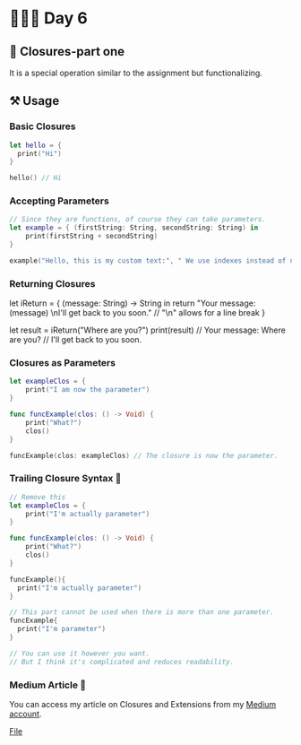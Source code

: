 # 👨🏻‍💻 Day 6

## 📖 Closures-part one 
It is a special operation similar to the assignment but functionalizing.

## ⚒️  Usage 

### Basic Closures
```swift
let hello = {
  print("Hi")
}

hello() // Hi
```

### Accepting Parameters
```swift
// Since they are functions, of course they can take parameters.
let example = { (firstString: String, secondString: String) in
    print(firstString + secondString)
}

example("Hello, this is my custom text:", " We use indexes instead of names.") // Hello, this is my custom text: We use indexes instead of names.

```

### Returning Closures

let iReturn = { (message: String) -> String in
    return "Your message: \(message) \nI'll get back to you soon." // "\n" allows for a line break
}

let result = iReturn("Where are you?")
print(result)
// Your message: Where are you?
// I'll get back to you soon.

### Closures as Parameters
```swift
let exampleClos = { 
    print("I am now the parameter")
}

func funcExample(clos: () -> Void) {
    print("What?")
    clos()
}

funcExample(clos: exampleClos) // The closure is now the parameter.

```
### Trailing Closure Syntax 🤯
```swift
// Remove this 
let exampleClos = { 
    print("I'm actually parameter")
}

func funcExample(clos: () -> Void) {
    print("What?")
    clos()
}

funcExample(){
  print("I'm actually parameter")
}

// This part cannot be used when there is more than one parameter.
funcExample{
  print("I'm parameter")
}

// You can use it however you want.
// But I think it's complicated and reduces readability.
```

### Medium Article 🤯

You can access my article on Closures and Extensions from my [Medium account]().



 [File](https://medium.com/@tunahanbekdas/swift-protokol-ve-extends-2643f8cbf524)

